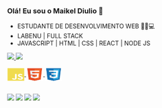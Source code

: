 ### Olá! Eu sou o Maikel Diulio 👋


- ESTUDANTE DE DESENVOLVIMENTO WEB 👩‍💻💻
- LABENU | FULL STACK
- JAVASCRIPT | HTML | CSS | REACT | NODE JS
 

<div>
  <a href="https://github.com/maikeldiulio">
  <img height="180em" src="https://github-readme-stats.vercel.app/api?username=maikeldiulio&show_icons=true&theme=noctis_minimus&include_all_commits=true&count_private=true"/>
  <img height="180em" src="https://github-readme-stats.vercel.app/api/top-langs/?username=maikeldiulio&layout=compact&langs_count=7&theme=noctis_minimus"/>
</div>

<div style="display: inline_block"><br>
  <img align="center" alt="maikel-Js" height="30" width="40" src="https://raw.githubusercontent.com/devicons/devicon/master/icons/javascript/javascript-plain.svg">
  <img align="center" alt="maikel-HTML" height="30" width="40" src="https://raw.githubusercontent.com/devicons/devicon/master/icons/html5/html5-original.svg">
  <img align="center" alt="maikel-CSS" height="30" width="40" src="https://raw.githubusercontent.com/devicons/devicon/master/icons/css3/css3-original.svg">
  <img align="right"  height="150" style="border-radius:50px;" 
</div>

##

<div> 
  <a href=https://www.instagram.com/maikel_diulio/ target="_blank"><img src="https://img.shields.io/badge/-Instagram-%23E4405F?style=for-the-badge&logo=instagram&logoColor=white" target="_blank"></a>
 <a href="https://discord.gg/wagxzStdcR(https://discord.com/channels/@me)" target="_blank"><img src="https://img.shields.io/badge/Discord-7289DA?style=for-the-badge&logo=discord&logoColor=white" target="_blank"></a> 
  <a href = "maikeltecba@gmail.com"><img src="https://img.shields.io/badge/-Gmail-%23333?style=for-the-badge&logo=gmail&logoColor=white" target="_blank"></a>
  <a href="https://www.linkedin.com/in/maikel-diulio-5a3a49212/)" target="_blank"><img src="https://img.shields.io/badge/-LinkedIn-%230077B5?style=for-the-badge&logo=linkedin&logoColor=white" target="_blank"></a> 
 
</div>
